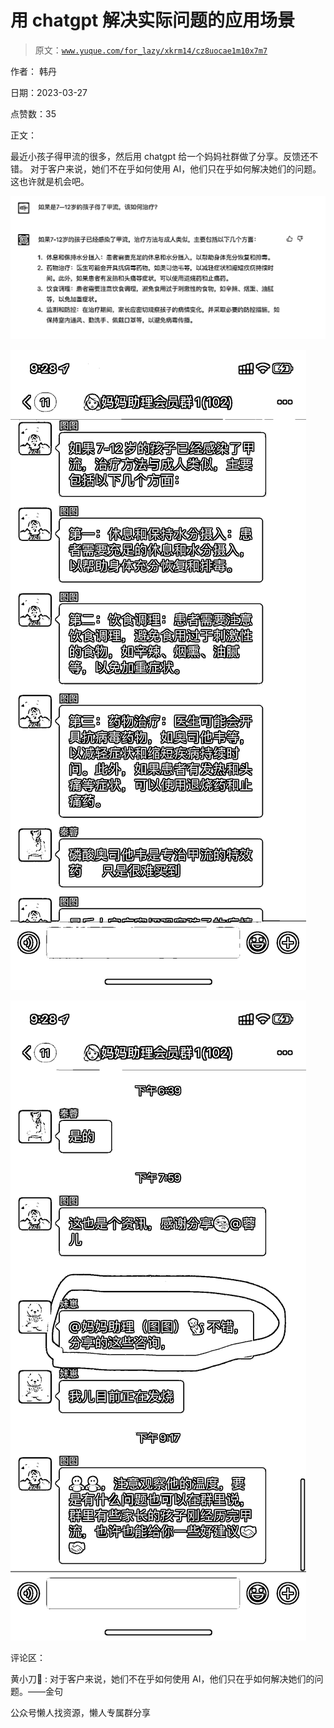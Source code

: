 # 用 chatgpt 解决实际问题的应用场景

> 原文：[`www.yuque.com/for_lazy/xkrm14/cz8uocae1m10x7m7`](https://www.yuque.com/for_lazy/xkrm14/cz8uocae1m10x7m7)



作者： 韩丹



日期：2023-03-27



点赞数：35



正文：



最近小孩子得甲流的很多，然后用 chatgpt 给一个妈妈社群做了分享。反馈还不错。 对于客户来说，她们不在乎如何使用 AI，他们只在乎如何解决她们的问题。 这也许就是机会吧。



![](img/99d0cfe58c2b70122185e6ec780c6897.png)  

![](img/eeeea49fd8735de40d75a532b5d3b323.png)  

![](img/f818ebc15911aaed2b4bc835d1caafac.png)  

评论区：



黄小刀🔪 : 对于客户来说，她们不在乎如何使用 AI，他们只在乎如何解决她们的问题。——金句



公众号懒人找资源，懒人专属群分享

